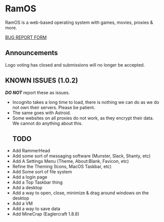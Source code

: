 <!DOCTYPE js>
# RamOS
RamOS is a web-based operating system with games, movies, proxies & more.

[BUG REPORT FORM](https://forms.gle/J9ngh7xiP5cMVs9y6)

## Announcements
Logo voting has closed and submissions will no longer be accepted.
## KNOWN ISSUES (1.0.2)
**_DO NOT_** report these as issues.
- Incognito takes a long time to load, there is nothing we can do as we do not own their servers. Please be patient.
- The same goes with Astroid.
- Some websites on all proxies do not work, as they encrypt their data. We cannot do anything about this.
  ## TODO
- Add RammerHead
- Add some sort of messaging software (Munster, Slack, Shanty, etc)
- Add A Settings Menu (Theme, About:Blank, Favicon, etc)
- Refine the Theming (Icons, MacOS Taskbar, etc)
- Add Some sort of file system
- Add a login page
- Add a Top Taskbar thing
- Add a desktop
- Add a way to open, close, minimize & drag around windows on the desktop
- Add a VM
- Add a way to save data
- Add MineCrap (Eaglercraft 1.8.8)
